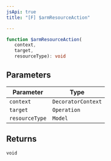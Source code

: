```yaml
---
jsApi: true
title: "[F] $armResourceAction"

---
```

```ts
function $armResourceAction(
   context, 
   target, 
   resourceType): void
```

## Parameters

| Parameter | Type |
| ------ | ------ |
| `context` | `DecoratorContext` |
| `target` | `Operation` |
| `resourceType` | `Model` |

## Returns

`void`
